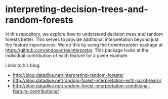 # interpreting-decision-trees-and-random-forests

In this repository, we explore how to understand decision trees and random forests better. This serves to provide additional interpretation beyond just the feature importances. We do this by using the treeinterpreter package at https://github.com/andosa/treeinterpreter. This package looks at the individual contribution of each feature for a given example.

Links to his blog:
- http://blog.datadive.net/interpreting-random-forests/
- http://blog.datadive.net/random-forest-interpretation-with-scikit-learn/
- http://blog.datadive.net/random-forest-interpretation-conditional-feature-contributions/

